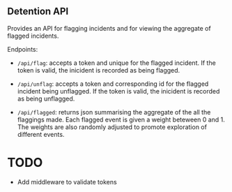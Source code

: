 Detention API
-------------

Provides an API for flagging incidents and for viewing the aggregate of flagged
incidents.

Endpoints:

* `/api/flag`: accepts a token and unique for the flagged incident. If the
  token is valid, the inicident is recorded as being flagged.

* `/api/unflag`: accepts a token and corresponding id for the flagged incident being
  unflagged. If the token is valid, the inicident is recorded as being unflagged. 

* `/api/flagged`: returns json summarising the aggregate of the all the
  flaggings made. Each flagged event is given a weight beteween 0 and 1. The
  weights are also randomly adjusted to promote exploration of different
  events.

TODO
=====

* Add middleware to validate tokens
